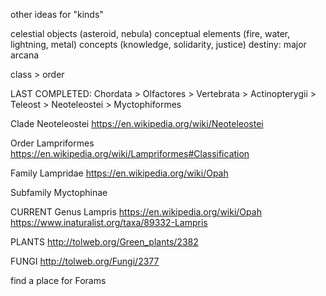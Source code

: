 other ideas for "kinds"

celestial objects (asteroid, nebula)
conceptual elements (fire, water, lightning, metal)
concepts (knowledge, solidarity, justice)
destiny: major arcana

class > order


LAST COMPLETED:
Chordata > Olfactores > Vertebrata > Actinopterygii > Teleost > Neoteleostei > Myctophiformes

Clade Neoteleostei
https://en.wikipedia.org/wiki/Neoteleostei

Order Lampriformes
https://en.wikipedia.org/wiki/Lampriformes#Classification

Family Lampridae
https://en.wikipedia.org/wiki/Opah

Subfamily Myctophinae

CURRENT
Genus Lampris
https://en.wikipedia.org/wiki/Opah
https://www.inaturalist.org/taxa/89332-Lampris




PLANTS
http://tolweb.org/Green_plants/2382

FUNGI
http://tolweb.org/Fungi/2377

find a place for Forams